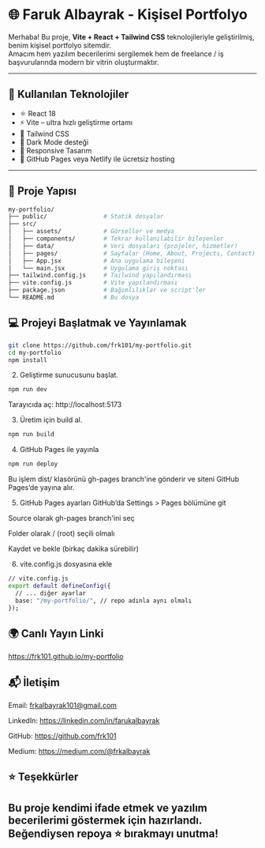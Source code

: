 # 🌐 Faruk Albayrak - Kişisel Portfolyo

Merhaba! Bu proje, **Vite + React + Tailwind CSS** teknolojileriyle geliştirilmiş, benim kişisel portfolyo sitemdir.  
Amacım hem yazılım becerilerimi sergilemek hem de freelance / iş başvurularında modern bir vitrin oluşturmaktır.

---

## 🚀 Kullanılan Teknolojiler

- ⚛️ React 18  
- ⚡ Vite – ultra hızlı geliştirme ortamı  
- 💨 Tailwind CSS  
- 🌙 Dark Mode desteği  
- 📱 Responsive Tasarım  
- 📡 GitHub Pages veya Netlify ile ücretsiz hosting  

---

## 📁 Proje Yapısı

```bash
my-portfolio/
├── public/                # Statik dosyalar  
├── src/
│   ├── assets/            # Görseller ve medya  
│   ├── components/        # Tekrar kullanılabilir bileşenler  
│   ├── data/              # Veri dosyaları (projeler, hizmetler)  
│   ├── pages/             # Sayfalar (Home, About, Projects, Contact)  
│   ├── App.jsx            # Ana uygulama bileşeni  
│   └── main.jsx           # Uygulama giriş noktası  
├── tailwind.config.js     # Tailwind yapılandırması  
├── vite.config.js         # Vite yapılandırması  
├── package.json           # Bağımlılıklar ve script'ler  
└── README.md              # Bu dosya  
```

## 💻 Projeyi Başlatmak ve Yayınlamak
```bash
git clone https://github.com/frk101/my-portfolio.git
cd my-portfolio
npm install
```
2. Geliştirme sunucusunu başlat. 
```bash
npm run dev
```
Tarayıcıda aç:
http://localhost:5173

3. Üretim için build al.
```bash
npm run build
```

4. GitHub Pages ile yayınla
```bash
npm run deploy
```
Bu işlem dist/ klasörünü gh-pages branch'ine gönderir ve siteni GitHub Pages’de yayına alır.

5. GitHub Pages ayarları
GitHub’da Settings > Pages bölümüne git

Source olarak gh-pages branch'ini seç

Folder olarak / (root) seçili olmalı

Kaydet ve bekle (birkaç dakika sürebilir)

6. vite.config.js dosyasına ekle
```bash
// vite.config.js
export default defineConfig({
  // ... diğer ayarlar
  base: "/my-portfolio/", // repo adınla aynı olmalı
});
```

## 🌍 Canlı Yayın Linki
https://frk101.github.io/my-portfolio

## 📬 İletişim
Email: frkalbayrak101@gmail.com

LinkedIn: https://linkedin.com/in/farukalbayrak

GitHub: https://github.com/frk101

Medium: https://medium.com/@frkalbayrak


## ⭐ Teşekkürler
Bu proje kendimi ifade etmek ve yazılım becerilerimi göstermek için hazırlandı.
Beğendiysen repoya ⭐ bırakmayı unutma!
---

